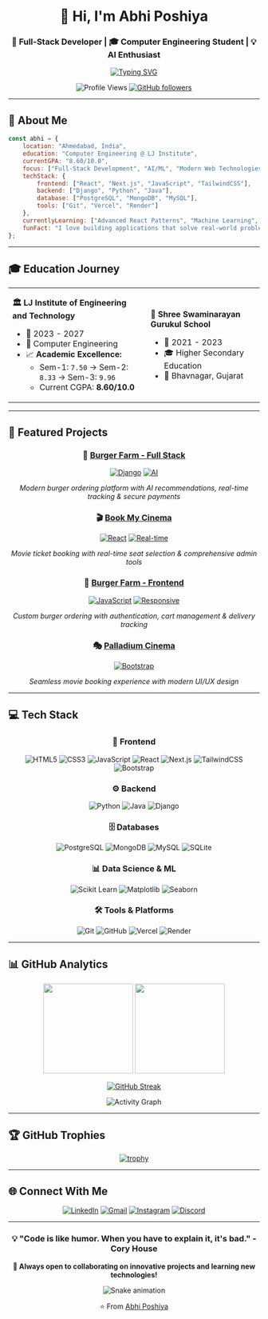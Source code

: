 <div align="center">

# 👋 Hi, I'm Abhi Poshiya

### 🚀 Full-Stack Developer | 🎓 Computer Engineering Student | 💡 AI Enthusiast

[![Typing SVG](https://readme-typing-svg.herokuapp.com?font=Fira+Code&pause=1000&color=36BCF7&center=true&vCenter=true&width=435&lines=Building+Modern+Web+Applications;AI-Powered+Solutions+Developer;Full-Stack+Development+Expert;Always+Learning+New+Technologies)](https://git.io/typing-svg)

![Profile Views](https://komarev.com/ghpvc/?username=abhi-patel-0411&label=Profile%20views&color=0e75b6&style=for-the-badge)
[![GitHub followers](https://img.shields.io/github/followers/abhi-patel-0411?logo=GitHub&style=for-the-badge)](https://github.com/abhi-patel-0411)

</div>

---

## 🎯 About Me

```javascript
const abhi = {
    location: "Ahmedabad, India",
    education: "Computer Engineering @ LJ Institute",
    currentGPA: "8.60/10.0",
    focus: ["Full-Stack Development", "AI/ML", "Modern Web Technologies"],
    techStack: {
        frontend: ["React", "Next.js", "JavaScript", "TailwindCSS"],
        backend: ["Django", "Python", "Java"],
        database: ["PostgreSQL", "MongoDB", "MySQL"],
        tools: ["Git", "Vercel", "Render"]
    },
    currentlyLearning: ["Advanced React Patterns", "Machine Learning", "Cloud Technologies"],
    funFact: "I love building applications that solve real-world problems! 🌟"
};
```

---

## 🎓 Education Journey

<table>
<tr>
<td>

**🏛️ LJ Institute of Engineering and Technology**
- 📅 2023 - 2027
- 🎯 Computer Engineering
- 📈 **Academic Excellence:**
  - Sem-1: `7.50` → Sem-2: `8.33` → Sem-3: `9.96`
  - Current CGPA: **8.60/10.0**

</td>
<td>

**🏫 Shree Swaminarayan Gurukul School**
- 📅 2021 - 2023
- 🎓 Higher Secondary Education
- 📍 Bhavnagar, Gujarat

</td>
</tr>
</table>

---

## 🚀 Featured Projects

<div align="center">

### 🍔 [Burger Farm - Full Stack](https://django-burger-farm.onrender.com/)
[![Django](https://img.shields.io/badge/Django-092E20?style=for-the-badge&logo=django&logoColor=white)](https://django-burger-farm.onrender.com/)
[![AI](https://img.shields.io/badge/AI_Powered-FF6B6B?style=for-the-badge&logo=brain&logoColor=white)](https://django-burger-farm.onrender.com/)

*Modern burger ordering platform with AI recommendations, real-time tracking & secure payments*

### 🎬 [Book My Cinema](https://bookmycinema.vercel.app/)
[![React](https://img.shields.io/badge/React-20232A?style=for-the-badge&logo=react&logoColor=61DAFB)](https://bookmycinema.vercel.app/)
[![Real-time](https://img.shields.io/badge/Real_Time-4CAF50?style=for-the-badge&logo=socketdotio&logoColor=white)](https://bookmycinema.vercel.app/)

*Movie ticket booking with real-time seat selection & comprehensive admin tools*

### 🍔 [Burger Farm - Frontend](https://burger-farm-psi.vercel.app/)
[![JavaScript](https://img.shields.io/badge/JavaScript-F7DF1E?style=for-the-badge&logo=javascript&logoColor=black)](https://burger-farm-psi.vercel.app/)
[![Responsive](https://img.shields.io/badge/Responsive-9C27B0?style=for-the-badge&logo=css3&logoColor=white)](https://burger-farm-psi.vercel.app/)

*Custom burger ordering with authentication, cart management & delivery tracking*

### 🎭 [Palladium Cinema](https://palladium-movie-ticket-booking.vercel.app/)
[![Bootstrap](https://img.shields.io/badge/Bootstrap-563D7C?style=for-the-badge&logo=bootstrap&logoColor=white)](https://palladium-movie-ticket-booking.vercel.app/)

*Seamless movie booking experience with modern UI/UX design*

</div>

---

## 💻 Tech Stack

<div align="center">

### 🎨 Frontend
![HTML5](https://img.shields.io/badge/HTML5-E34F26?style=for-the-badge&logo=html5&logoColor=white)
![CSS3](https://img.shields.io/badge/CSS3-1572B6?style=for-the-badge&logo=css3&logoColor=white)
![JavaScript](https://img.shields.io/badge/JavaScript-F7DF1E?style=for-the-badge&logo=javascript&logoColor=black)
![React](https://img.shields.io/badge/React-20232A?style=for-the-badge&logo=react&logoColor=61DAFB)
![Next.js](https://img.shields.io/badge/Next.js-000000?style=for-the-badge&logo=nextdotjs&logoColor=white)
![TailwindCSS](https://img.shields.io/badge/Tailwind_CSS-38B2AC?style=for-the-badge&logo=tailwind-css&logoColor=white)
![Bootstrap](https://img.shields.io/badge/Bootstrap-563D7C?style=for-the-badge&logo=bootstrap&logoColor=white)

### ⚙️ Backend
![Python](https://img.shields.io/badge/Python-3776AB?style=for-the-badge&logo=python&logoColor=white)
![Java](https://img.shields.io/badge/Java-ED8B00?style=for-the-badge&logo=java&logoColor=white)
![Django](https://img.shields.io/badge/Django-092E20?style=for-the-badge&logo=django&logoColor=white)

### 🗄️ Databases
![PostgreSQL](https://img.shields.io/badge/PostgreSQL-316192?style=for-the-badge&logo=postgresql&logoColor=white)
![MongoDB](https://img.shields.io/badge/MongoDB-4EA94B?style=for-the-badge&logo=mongodb&logoColor=white)
![MySQL](https://img.shields.io/badge/MySQL-00000F?style=for-the-badge&logo=mysql&logoColor=white)
![SQLite](https://img.shields.io/badge/SQLite-07405E?style=for-the-badge&logo=sqlite&logoColor=white)

### 📊 Data Science & ML
![Scikit Learn](https://img.shields.io/badge/scikit_learn-F7931E?style=for-the-badge&logo=scikit-learn&logoColor=white)
![Matplotlib](https://img.shields.io/badge/Matplotlib-11557c?style=for-the-badge&logo=python&logoColor=white)
![Seaborn](https://img.shields.io/badge/Seaborn-3776AB?style=for-the-badge&logo=python&logoColor=white)

### 🛠️ Tools & Platforms
![Git](https://img.shields.io/badge/Git-F05032?style=for-the-badge&logo=git&logoColor=white)
![GitHub](https://img.shields.io/badge/GitHub-100000?style=for-the-badge&logo=github&logoColor=white)
![Vercel](https://img.shields.io/badge/Vercel-000000?style=for-the-badge&logo=vercel&logoColor=white)
![Render](https://img.shields.io/badge/Render-46E3B7?style=for-the-badge&logo=render&logoColor=white)

</div>

---

## 📊 GitHub Analytics

<div align="center">
  
<img height="180em" src="https://github-readme-stats.vercel.app/api?username=abhi-patel-0411&show_icons=true&theme=tokyonight&include_all_commits=true&count_private=true"/>
<img height="180em" src="https://github-readme-stats.vercel.app/api/top-langs/?username=abhi-patel-0411&layout=compact&langs_count=8&theme=tokyonight"/>

</div>

<div align="center">
  
[![GitHub Streak](https://streak-stats.demolab.com/?user=abhi-patel-0411&theme=tokyonight)](https://git.io/streak-stats)

</div>

<div align="center">
  
![Activity Graph](https://github-readme-activity-graph.vercel.app/graph?username=abhi-patel-0411&theme=tokyo-night)

</div>

---

## 🏆 GitHub Trophies

<div align="center">
  
[![trophy](https://github-profile-trophy.vercel.app/?username=abhi-patel-0411&theme=tokyonight&no-frame=false&no-bg=false&margin-w=4)](https://github.com/ryo-ma/github-profile-trophy)

</div>

---

## 🌐 Connect With Me

<div align="center">

[![LinkedIn](https://img.shields.io/badge/LinkedIn-0077B5?style=for-the-badge&logo=linkedin&logoColor=white)](https://www.linkedin.com/in/abhi-poshiya-005228321)
[![Gmail](https://img.shields.io/badge/Gmail-D14836?style=for-the-badge&logo=gmail&logoColor=white)](mailto:abhiposhiya0104@gmail.com)
[![Instagram](https://img.shields.io/badge/Instagram-E4405F?style=for-the-badge&logo=instagram&logoColor=white)](https://instagram.com/abhi_posiya)
[![Discord](https://img.shields.io/badge/Discord-7289DA?style=for-the-badge&logo=discord&logoColor=white)](https://discord.gg/abhi_patel123_68036)

</div>

---

<div align="center">

### 💡 "Code is like humor. When you have to explain it, it's bad." - Cory House

**🚀 Always open to collaborating on innovative projects and learning new technologies!**

![Snake animation](https://github.com/abhi-patel-0411/abhi-patel-0411/blob/output/github-contribution-grid-snake.svg)

⭐️ From [Abhi Poshiya](https://github.com/abhi-patel-0411)

</div>